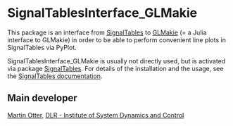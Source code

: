 # SignalTablesInterface_GLMakie

This package is an interface from [SignalTables](https://github.com/ModiaSim/SignalTables.jl) to 
[GLMakie](https://github.com/JuliaPlots/GLMakie.jl) (= a
Julia interface to GLMakie)
in order to be able to perform convenient line plots in SignalTables via PyPlot.

SignalTablesInterface_GLMakie is usually not directly used, but is activated via package
[SignalTables](https://github.com/ModiaSim/SignalTables.jl).
For details of the installation and the usage, 
see the [SignalTables documentation](https://modiasim.github.io/SignalTables.jl/stable/index.html).


## Main developer

[Martin Otter](https://rmc.dlr.de/sr/en/staff/martin.otter/),
[DLR - Institute of System Dynamics and Control](https://www.dlr.de/sr/en)